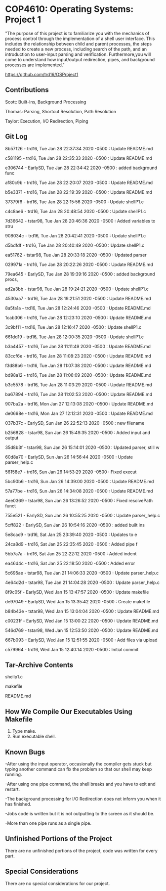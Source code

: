# COP4610: Operating Systems: Project 1
"The purpose of this project is to familiarize you with the mechanics of process control through the implementation of a shell user interface. This includes the relationship between child and parent processes, the steps needed to create a new process, including search of the path, and an introduction to user-input parsing and verification. Furthermore,you will come to understand how input/output redirection, pipes, and background processes are implemented."

https://github.com/trd16/OSProject1


Contributions
-------------
Scott: Built-Ins, Background Processing

Thomas: Parsing, Shortcut Resolution, Path Resolution

Taylor: Execution, I/O Redirection, Piping

Git Log
------------

8b57126 - trd16, Tue Jan 28 22:37:34 2020 -0500 : Update README.md

c581195 - trd16, Tue Jan 28 22:35:33 2020 -0500 : Update README.md

e306744 - EarlySD, Tue Jan 28 22:34:42 2020 -0500 : added background func

af80c9b - trd16, Tue Jan 28 22:20:07 2020 -0500 : Update README.md

b5e3371 - trd16, Tue Jan 28 22:19:39 2020 -0500 : Update README.md

37379f6 - trd16, Tue Jan 28 22:15:56 2020 -0500 : Update shellP1.c

c4c8ae6 - trd16, Tue Jan 28 20:48:54 2020 -0500 : Update shellP1.c

7d36642 - tstar98, Tue Jan 28 20:46:36 2020 -0500 : Added variables to stru

908034c - trd16, Tue Jan 28 20:42:41 2020 -0500 : Update shellP1.c

d5bdfdf - trd16, Tue Jan 28 20:40:49 2020 -0500 : Update shellP1.c

ea51762 - tstar98, Tue Jan 28 20:33:18 2020 -0500 : Updated parser

029971a - trd16, Tue Jan 28 20:22:26 2020 -0500 : Update README.md

79ea645 - EarlySD, Tue Jan 28 19:39:16 2020 -0500 : added background procs,

ad2a3bb - tstar98, Tue Jan 28 19:24:21 2020 -0500 : Update shellP1.c

4530aa7 - trd16, Tue Jan 28 19:21:51 2020 -0500 : Update README.md

8a5fa1a - trd16, Tue Jan 28 12:24:46 2020 -0500 : Update README.md

1cab306 - trd16, Tue Jan 28 12:23:10 2020 -0500 : Update README.md

3c9bf11 - trd16, Tue Jan 28 12:16:47 2020 -0500 : Update shellP1.c

661dd19 - trd16, Tue Jan 28 12:00:35 2020 -0500 : Update shellP1.c

b3a4457 - trd16, Tue Jan 28 11:11:49 2020 -0500 : Update README.md

83ccf6e - trd16, Tue Jan 28 11:08:23 2020 -0500 : Update README.md

f3d88b6 - trd16, Tue Jan 28 11:07:38 2020 -0500 : Update README.md

bd98a12 - trd16, Tue Jan 28 11:06:09 2020 -0500 : Update README.md

b3c5578 - trd16, Tue Jan 28 11:03:29 2020 -0500 : Update README.md

ba67894 - trd16, Tue Jan 28 11:02:53 2020 -0500 : Update README.md

907ba2a - trd16, Mon Jan 27 12:13:08 2020 -0500 : Update README.md

de0698e - trd16, Mon Jan 27 12:12:31 2020 -0500 : Update README.md

037b37c - EarlySD, Sun Jan 26 22:52:13 2020 -0500 : new filename

b256828 - tstar98, Sun Jan 26 15:49:35 2020 -0500 : Added input and output 

35d8b3f - tstar98, Sun Jan 26 15:14:01 2020 -0500 : Updated parser, still w

60d8a70 - EarlySD, Sun Jan 26 14:56:44 2020 -0500 : Update parser_help.c

56158e7 - trd16, Sun Jan 26 14:53:29 2020 -0500 : Fixed execut

5bc90b6 - trd16, Sun Jan 26 14:39:00 2020 -0500 : Update README.md

57a77be - trd16, Sun Jan 26 14:34:08 2020 -0500 : Update README.md

4ee0369 - tstar98, Sun Jan 26 13:26:52 2020 -0500 : Fixed resolvePath funct

755e521 - EarlySD, Sun Jan 26 10:55:25 2020 -0500 : Update parser_help.c

5cff822 - EarlySD, Sun Jan 26 10:54:16 2020 -0500 : added built ins

5e8cac9 - trd16, Sat Jan 25 23:39:40 2020 -0500 : Updates to e

24ca8d9 - trd16, Sat Jan 25 22:35:45 2020 -0500 : Added pipe f

5bb7a7a - trd16, Sat Jan 25 22:22:12 2020 -0500 : Added indent

ea46d4c - trd16, Sat Jan 25 22:18:50 2020 -0500 : Added error 

5c695ae - tstar98, Tue Jan 21 14:06:33 2020 -0500 : Update parser_help.c

4e64d2d - tstar98, Tue Jan 21 14:04:28 2020 -0500 : Update parser_help.c

8f9c05f - EarlySD, Wed Jan 15 13:47:57 2020 -0500 : Update makefile

de97049 - EarlySD, Wed Jan 15 13:35:42 2020 -0500 : Create makefile

b84b43e - tstar98, Wed Jan 15 13:04:04 2020 -0500 : Update README.md

c00231f - EarlySD, Wed Jan 15 13:00:22 2020 -0500 : Update README.md

546d769 - tstar98, Wed Jan 15 12:53:50 2020 -0500 : Update README.md

667b093 - EarlySD, Wed Jan 15 12:51:55 2020 -0500 : Add files via upload

c579964 - trd16, Wed Jan 15 12:40:14 2020 -0500 : Initial commit


Tar-Archive Contents
--------------------
shellp1.c

makefile

README.md

How We Compile Our Executables Using Makefile
---------------------------------------------
1. Type make.
2. Run executable shell.

Known Bugs
-----------
-After using the input operator, occasionally the compiler gets stuck but typing another command can fix the problem so that our shell may keep running.

-After using one pipe command, the shell breaks and you have to exit and restart.

-The background processing for I/O Redirection does not inform you when it has finished.

-Jobs code is written but it is not outputting to the screen as it should be.

-More than one pipe runs as a single pipe.

Unfinished Portions of the Project
------------------------------------
There are no unfinished portions of the project, code was written for every part.

Special Considerations
------------------------
There are no special considerations for our project.
